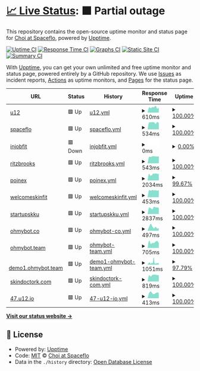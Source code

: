 # [📈 Live Status](https://choi-spaceflo.github.io/upptime-status): <!--live status--> **🟧 Partial outage**

This repository contains the open-source uptime monitor and status page for [Choi at Spaceflo](https://choi-spaceflo.github.io/uptime-status), powered by [Upptime](https://github.com/upptime/upptime).

[![Uptime CI](https://github.com/choi-spaceflo/uptime-status/workflows/Uptime%20CI/badge.svg)](https://github.com/choi-spaceflo/uptime-status/actions?query=workflow%3A%22Uptime+CI%22)
[![Response Time CI](https://github.com/choi-spaceflo/uptime-status/workflows/Response%20Time%20CI/badge.svg)](https://github.com/choi-spaceflo/uptime-status/actions?query=workflow%3A%22Response+Time+CI%22)
[![Graphs CI](https://github.com/choi-spaceflo/uptime-status/workflows/Graphs%20CI/badge.svg)](https://github.com/choi-spaceflo/uptime-status/actions?query=workflow%3A%22Graphs+CI%22)
[![Static Site CI](https://github.com/choi-spaceflo/uptime-status/workflows/Static%20Site%20CI/badge.svg)](https://github.com/choi-spaceflo/uptime-status/actions?query=workflow%3A%22Static+Site+CI%22)
[![Summary CI](https://github.com/choi-spaceflo/uptime-status/workflows/Summary%20CI/badge.svg)](https://github.com/choi-spaceflo/uptime-status/actions?query=workflow%3A%22Summary+CI%22)

With [Upptime](https://upptime.js.org), you can get your own unlimited and free uptime monitor and status page, powered entirely by a GitHub repository. We use [Issues](https://github.com/choi-spaceflo/uptime-status/issues) as incident reports, [Actions](https://github.com/choi-spaceflo/upptime-status/actions) as uptime monitors, and [Pages](https://choi-spaceflo.github.io/uptime-status) for the status page.

<!--start: status pages-->
<!-- This summary is generated by Upptime (https://github.com/upptime/upptime) -->
<!-- Do not edit this manually, your changes will be overwritten -->
<!-- prettier-ignore -->
| URL | Status | History | Response Time | Uptime |
| --- | ------ | ------- | ------------- | ------ |
| <img alt="" src="https://icons.duckduckgo.com/ip3/unicornvalley.io.ico" height="13"> [u12](https://unicornvalley.io) | 🟩 Up | [u12.yml](https://github.com/choi-spaceflo/uptime-status/commits/HEAD/history/u12.yml) | <details><summary><img alt="Response time graph" src="./graphs/u12/response-time-week.png" height="20"> 610ms</summary><br><a href="https://choi-spaceflo.github.io/uptime-status/history/u12"><img alt="Response time 535" src="https://img.shields.io/endpoint?url=https%3A%2F%2Fraw.githubusercontent.com%2Fchoi-spaceflo%2Fuptime-status%2FHEAD%2Fapi%2Fu12%2Fresponse-time.json"></a><br><a href="https://choi-spaceflo.github.io/uptime-status/history/u12"><img alt="24-hour response time 601" src="https://img.shields.io/endpoint?url=https%3A%2F%2Fraw.githubusercontent.com%2Fchoi-spaceflo%2Fuptime-status%2FHEAD%2Fapi%2Fu12%2Fresponse-time-day.json"></a><br><a href="https://choi-spaceflo.github.io/uptime-status/history/u12"><img alt="7-day response time 610" src="https://img.shields.io/endpoint?url=https%3A%2F%2Fraw.githubusercontent.com%2Fchoi-spaceflo%2Fuptime-status%2FHEAD%2Fapi%2Fu12%2Fresponse-time-week.json"></a><br><a href="https://choi-spaceflo.github.io/uptime-status/history/u12"><img alt="30-day response time 556" src="https://img.shields.io/endpoint?url=https%3A%2F%2Fraw.githubusercontent.com%2Fchoi-spaceflo%2Fuptime-status%2FHEAD%2Fapi%2Fu12%2Fresponse-time-month.json"></a><br><a href="https://choi-spaceflo.github.io/uptime-status/history/u12"><img alt="1-year response time 531" src="https://img.shields.io/endpoint?url=https%3A%2F%2Fraw.githubusercontent.com%2Fchoi-spaceflo%2Fuptime-status%2FHEAD%2Fapi%2Fu12%2Fresponse-time-year.json"></a></details> | <details><summary><a href="https://choi-spaceflo.github.io/uptime-status/history/u12">100.00%</a></summary><a href="https://choi-spaceflo.github.io/uptime-status/history/u12"><img alt="All-time uptime 96.05%" src="https://img.shields.io/endpoint?url=https%3A%2F%2Fraw.githubusercontent.com%2Fchoi-spaceflo%2Fuptime-status%2FHEAD%2Fapi%2Fu12%2Fuptime.json"></a><br><a href="https://choi-spaceflo.github.io/uptime-status/history/u12"><img alt="24-hour uptime 100.00%" src="https://img.shields.io/endpoint?url=https%3A%2F%2Fraw.githubusercontent.com%2Fchoi-spaceflo%2Fuptime-status%2FHEAD%2Fapi%2Fu12%2Fuptime-day.json"></a><br><a href="https://choi-spaceflo.github.io/uptime-status/history/u12"><img alt="7-day uptime 100.00%" src="https://img.shields.io/endpoint?url=https%3A%2F%2Fraw.githubusercontent.com%2Fchoi-spaceflo%2Fuptime-status%2FHEAD%2Fapi%2Fu12%2Fuptime-week.json"></a><br><a href="https://choi-spaceflo.github.io/uptime-status/history/u12"><img alt="30-day uptime 100.00%" src="https://img.shields.io/endpoint?url=https%3A%2F%2Fraw.githubusercontent.com%2Fchoi-spaceflo%2Fuptime-status%2FHEAD%2Fapi%2Fu12%2Fuptime-month.json"></a><br><a href="https://choi-spaceflo.github.io/uptime-status/history/u12"><img alt="1-year uptime 94.76%" src="https://img.shields.io/endpoint?url=https%3A%2F%2Fraw.githubusercontent.com%2Fchoi-spaceflo%2Fuptime-status%2FHEAD%2Fapi%2Fu12%2Fuptime-year.json"></a></details>
| <img alt="" src="https://icons.duckduckgo.com/ip3/spaceflo.io.ico" height="13"> [spaceflo](https://spaceflo.io) | 🟩 Up | [spaceflo.yml](https://github.com/choi-spaceflo/uptime-status/commits/HEAD/history/spaceflo.yml) | <details><summary><img alt="Response time graph" src="./graphs/spaceflo/response-time-week.png" height="20"> 534ms</summary><br><a href="https://choi-spaceflo.github.io/uptime-status/history/spaceflo"><img alt="Response time 498" src="https://img.shields.io/endpoint?url=https%3A%2F%2Fraw.githubusercontent.com%2Fchoi-spaceflo%2Fuptime-status%2FHEAD%2Fapi%2Fspaceflo%2Fresponse-time.json"></a><br><a href="https://choi-spaceflo.github.io/uptime-status/history/spaceflo"><img alt="24-hour response time 503" src="https://img.shields.io/endpoint?url=https%3A%2F%2Fraw.githubusercontent.com%2Fchoi-spaceflo%2Fuptime-status%2FHEAD%2Fapi%2Fspaceflo%2Fresponse-time-day.json"></a><br><a href="https://choi-spaceflo.github.io/uptime-status/history/spaceflo"><img alt="7-day response time 534" src="https://img.shields.io/endpoint?url=https%3A%2F%2Fraw.githubusercontent.com%2Fchoi-spaceflo%2Fuptime-status%2FHEAD%2Fapi%2Fspaceflo%2Fresponse-time-week.json"></a><br><a href="https://choi-spaceflo.github.io/uptime-status/history/spaceflo"><img alt="30-day response time 509" src="https://img.shields.io/endpoint?url=https%3A%2F%2Fraw.githubusercontent.com%2Fchoi-spaceflo%2Fuptime-status%2FHEAD%2Fapi%2Fspaceflo%2Fresponse-time-month.json"></a><br><a href="https://choi-spaceflo.github.io/uptime-status/history/spaceflo"><img alt="1-year response time 499" src="https://img.shields.io/endpoint?url=https%3A%2F%2Fraw.githubusercontent.com%2Fchoi-spaceflo%2Fuptime-status%2FHEAD%2Fapi%2Fspaceflo%2Fresponse-time-year.json"></a></details> | <details><summary><a href="https://choi-spaceflo.github.io/uptime-status/history/spaceflo">100.00%</a></summary><a href="https://choi-spaceflo.github.io/uptime-status/history/spaceflo"><img alt="All-time uptime 99.98%" src="https://img.shields.io/endpoint?url=https%3A%2F%2Fraw.githubusercontent.com%2Fchoi-spaceflo%2Fuptime-status%2FHEAD%2Fapi%2Fspaceflo%2Fuptime.json"></a><br><a href="https://choi-spaceflo.github.io/uptime-status/history/spaceflo"><img alt="24-hour uptime 100.00%" src="https://img.shields.io/endpoint?url=https%3A%2F%2Fraw.githubusercontent.com%2Fchoi-spaceflo%2Fuptime-status%2FHEAD%2Fapi%2Fspaceflo%2Fuptime-day.json"></a><br><a href="https://choi-spaceflo.github.io/uptime-status/history/spaceflo"><img alt="7-day uptime 100.00%" src="https://img.shields.io/endpoint?url=https%3A%2F%2Fraw.githubusercontent.com%2Fchoi-spaceflo%2Fuptime-status%2FHEAD%2Fapi%2Fspaceflo%2Fuptime-week.json"></a><br><a href="https://choi-spaceflo.github.io/uptime-status/history/spaceflo"><img alt="30-day uptime 100.00%" src="https://img.shields.io/endpoint?url=https%3A%2F%2Fraw.githubusercontent.com%2Fchoi-spaceflo%2Fuptime-status%2FHEAD%2Fapi%2Fspaceflo%2Fuptime-month.json"></a><br><a href="https://choi-spaceflo.github.io/uptime-status/history/spaceflo"><img alt="1-year uptime 99.98%" src="https://img.shields.io/endpoint?url=https%3A%2F%2Fraw.githubusercontent.com%2Fchoi-spaceflo%2Fuptime-status%2FHEAD%2Fapi%2Fspaceflo%2Fuptime-year.json"></a></details>
| <img alt="" src="https://icons.duckduckgo.com/ip3/sub.injobfit.com.ico" height="13"> [injobfit](https://sub.injobfit.com) | 🟥 Down | [injobfit.yml](https://github.com/choi-spaceflo/uptime-status/commits/HEAD/history/injobfit.yml) | <details><summary><img alt="Response time graph" src="./graphs/injobfit/response-time-week.png" height="20"> 0ms</summary><br><a href="https://choi-spaceflo.github.io/uptime-status/history/injobfit"><img alt="Response time 1057" src="https://img.shields.io/endpoint?url=https%3A%2F%2Fraw.githubusercontent.com%2Fchoi-spaceflo%2Fuptime-status%2FHEAD%2Fapi%2Finjobfit%2Fresponse-time.json"></a><br><a href="https://choi-spaceflo.github.io/uptime-status/history/injobfit"><img alt="24-hour response time 0" src="https://img.shields.io/endpoint?url=https%3A%2F%2Fraw.githubusercontent.com%2Fchoi-spaceflo%2Fuptime-status%2FHEAD%2Fapi%2Finjobfit%2Fresponse-time-day.json"></a><br><a href="https://choi-spaceflo.github.io/uptime-status/history/injobfit"><img alt="7-day response time 0" src="https://img.shields.io/endpoint?url=https%3A%2F%2Fraw.githubusercontent.com%2Fchoi-spaceflo%2Fuptime-status%2FHEAD%2Fapi%2Finjobfit%2Fresponse-time-week.json"></a><br><a href="https://choi-spaceflo.github.io/uptime-status/history/injobfit"><img alt="30-day response time 1359" src="https://img.shields.io/endpoint?url=https%3A%2F%2Fraw.githubusercontent.com%2Fchoi-spaceflo%2Fuptime-status%2FHEAD%2Fapi%2Finjobfit%2Fresponse-time-month.json"></a><br><a href="https://choi-spaceflo.github.io/uptime-status/history/injobfit"><img alt="1-year response time 1113" src="https://img.shields.io/endpoint?url=https%3A%2F%2Fraw.githubusercontent.com%2Fchoi-spaceflo%2Fuptime-status%2FHEAD%2Fapi%2Finjobfit%2Fresponse-time-year.json"></a></details> | <details><summary><a href="https://choi-spaceflo.github.io/uptime-status/history/injobfit">0.00%</a></summary><a href="https://choi-spaceflo.github.io/uptime-status/history/injobfit"><img alt="All-time uptime 95.18%" src="https://img.shields.io/endpoint?url=https%3A%2F%2Fraw.githubusercontent.com%2Fchoi-spaceflo%2Fuptime-status%2FHEAD%2Fapi%2Finjobfit%2Fuptime.json"></a><br><a href="https://choi-spaceflo.github.io/uptime-status/history/injobfit"><img alt="24-hour uptime 0.00%" src="https://img.shields.io/endpoint?url=https%3A%2F%2Fraw.githubusercontent.com%2Fchoi-spaceflo%2Fuptime-status%2FHEAD%2Fapi%2Finjobfit%2Fuptime-day.json"></a><br><a href="https://choi-spaceflo.github.io/uptime-status/history/injobfit"><img alt="7-day uptime 0.00%" src="https://img.shields.io/endpoint?url=https%3A%2F%2Fraw.githubusercontent.com%2Fchoi-spaceflo%2Fuptime-status%2FHEAD%2Fapi%2Finjobfit%2Fuptime-week.json"></a><br><a href="https://choi-spaceflo.github.io/uptime-status/history/injobfit"><img alt="30-day uptime 51.28%" src="https://img.shields.io/endpoint?url=https%3A%2F%2Fraw.githubusercontent.com%2Fchoi-spaceflo%2Fuptime-status%2FHEAD%2Fapi%2Finjobfit%2Fuptime-month.json"></a><br><a href="https://choi-spaceflo.github.io/uptime-status/history/injobfit"><img alt="1-year uptime 93.61%" src="https://img.shields.io/endpoint?url=https%3A%2F%2Fraw.githubusercontent.com%2Fchoi-spaceflo%2Fuptime-status%2FHEAD%2Fapi%2Finjobfit%2Fuptime-year.json"></a></details>
| <img alt="" src="https://icons.duckduckgo.com/ip3/ritzbrooks.com.ico" height="13"> [ritzbrooks](https://ritzbrooks.com) | 🟩 Up | [ritzbrooks.yml](https://github.com/choi-spaceflo/uptime-status/commits/HEAD/history/ritzbrooks.yml) | <details><summary><img alt="Response time graph" src="./graphs/ritzbrooks/response-time-week.png" height="20"> 543ms</summary><br><a href="https://choi-spaceflo.github.io/uptime-status/history/ritzbrooks"><img alt="Response time 499" src="https://img.shields.io/endpoint?url=https%3A%2F%2Fraw.githubusercontent.com%2Fchoi-spaceflo%2Fuptime-status%2FHEAD%2Fapi%2Fritzbrooks%2Fresponse-time.json"></a><br><a href="https://choi-spaceflo.github.io/uptime-status/history/ritzbrooks"><img alt="24-hour response time 529" src="https://img.shields.io/endpoint?url=https%3A%2F%2Fraw.githubusercontent.com%2Fchoi-spaceflo%2Fuptime-status%2FHEAD%2Fapi%2Fritzbrooks%2Fresponse-time-day.json"></a><br><a href="https://choi-spaceflo.github.io/uptime-status/history/ritzbrooks"><img alt="7-day response time 543" src="https://img.shields.io/endpoint?url=https%3A%2F%2Fraw.githubusercontent.com%2Fchoi-spaceflo%2Fuptime-status%2FHEAD%2Fapi%2Fritzbrooks%2Fresponse-time-week.json"></a><br><a href="https://choi-spaceflo.github.io/uptime-status/history/ritzbrooks"><img alt="30-day response time 505" src="https://img.shields.io/endpoint?url=https%3A%2F%2Fraw.githubusercontent.com%2Fchoi-spaceflo%2Fuptime-status%2FHEAD%2Fapi%2Fritzbrooks%2Fresponse-time-month.json"></a><br><a href="https://choi-spaceflo.github.io/uptime-status/history/ritzbrooks"><img alt="1-year response time 504" src="https://img.shields.io/endpoint?url=https%3A%2F%2Fraw.githubusercontent.com%2Fchoi-spaceflo%2Fuptime-status%2FHEAD%2Fapi%2Fritzbrooks%2Fresponse-time-year.json"></a></details> | <details><summary><a href="https://choi-spaceflo.github.io/uptime-status/history/ritzbrooks">100.00%</a></summary><a href="https://choi-spaceflo.github.io/uptime-status/history/ritzbrooks"><img alt="All-time uptime 98.25%" src="https://img.shields.io/endpoint?url=https%3A%2F%2Fraw.githubusercontent.com%2Fchoi-spaceflo%2Fuptime-status%2FHEAD%2Fapi%2Fritzbrooks%2Fuptime.json"></a><br><a href="https://choi-spaceflo.github.io/uptime-status/history/ritzbrooks"><img alt="24-hour uptime 100.00%" src="https://img.shields.io/endpoint?url=https%3A%2F%2Fraw.githubusercontent.com%2Fchoi-spaceflo%2Fuptime-status%2FHEAD%2Fapi%2Fritzbrooks%2Fuptime-day.json"></a><br><a href="https://choi-spaceflo.github.io/uptime-status/history/ritzbrooks"><img alt="7-day uptime 100.00%" src="https://img.shields.io/endpoint?url=https%3A%2F%2Fraw.githubusercontent.com%2Fchoi-spaceflo%2Fuptime-status%2FHEAD%2Fapi%2Fritzbrooks%2Fuptime-week.json"></a><br><a href="https://choi-spaceflo.github.io/uptime-status/history/ritzbrooks"><img alt="30-day uptime 100.00%" src="https://img.shields.io/endpoint?url=https%3A%2F%2Fraw.githubusercontent.com%2Fchoi-spaceflo%2Fuptime-status%2FHEAD%2Fapi%2Fritzbrooks%2Fuptime-month.json"></a><br><a href="https://choi-spaceflo.github.io/uptime-status/history/ritzbrooks"><img alt="1-year uptime 97.68%" src="https://img.shields.io/endpoint?url=https%3A%2F%2Fraw.githubusercontent.com%2Fchoi-spaceflo%2Fuptime-status%2FHEAD%2Fapi%2Fritzbrooks%2Fuptime-year.json"></a></details>
| <img alt="" src="https://icons.duckduckgo.com/ip3/poinex.co.kr.ico" height="13"> [poinex](https://poinex.co.kr) | 🟩 Up | [poinex.yml](https://github.com/choi-spaceflo/uptime-status/commits/HEAD/history/poinex.yml) | <details><summary><img alt="Response time graph" src="./graphs/poinex/response-time-week.png" height="20"> 2034ms</summary><br><a href="https://choi-spaceflo.github.io/uptime-status/history/poinex"><img alt="Response time 2074" src="https://img.shields.io/endpoint?url=https%3A%2F%2Fraw.githubusercontent.com%2Fchoi-spaceflo%2Fuptime-status%2FHEAD%2Fapi%2Fpoinex%2Fresponse-time.json"></a><br><a href="https://choi-spaceflo.github.io/uptime-status/history/poinex"><img alt="24-hour response time 1891" src="https://img.shields.io/endpoint?url=https%3A%2F%2Fraw.githubusercontent.com%2Fchoi-spaceflo%2Fuptime-status%2FHEAD%2Fapi%2Fpoinex%2Fresponse-time-day.json"></a><br><a href="https://choi-spaceflo.github.io/uptime-status/history/poinex"><img alt="7-day response time 2034" src="https://img.shields.io/endpoint?url=https%3A%2F%2Fraw.githubusercontent.com%2Fchoi-spaceflo%2Fuptime-status%2FHEAD%2Fapi%2Fpoinex%2Fresponse-time-week.json"></a><br><a href="https://choi-spaceflo.github.io/uptime-status/history/poinex"><img alt="30-day response time 2002" src="https://img.shields.io/endpoint?url=https%3A%2F%2Fraw.githubusercontent.com%2Fchoi-spaceflo%2Fuptime-status%2FHEAD%2Fapi%2Fpoinex%2Fresponse-time-month.json"></a><br><a href="https://choi-spaceflo.github.io/uptime-status/history/poinex"><img alt="1-year response time 2092" src="https://img.shields.io/endpoint?url=https%3A%2F%2Fraw.githubusercontent.com%2Fchoi-spaceflo%2Fuptime-status%2FHEAD%2Fapi%2Fpoinex%2Fresponse-time-year.json"></a></details> | <details><summary><a href="https://choi-spaceflo.github.io/uptime-status/history/poinex">99.67%</a></summary><a href="https://choi-spaceflo.github.io/uptime-status/history/poinex"><img alt="All-time uptime 98.10%" src="https://img.shields.io/endpoint?url=https%3A%2F%2Fraw.githubusercontent.com%2Fchoi-spaceflo%2Fuptime-status%2FHEAD%2Fapi%2Fpoinex%2Fuptime.json"></a><br><a href="https://choi-spaceflo.github.io/uptime-status/history/poinex"><img alt="24-hour uptime 100.00%" src="https://img.shields.io/endpoint?url=https%3A%2F%2Fraw.githubusercontent.com%2Fchoi-spaceflo%2Fuptime-status%2FHEAD%2Fapi%2Fpoinex%2Fuptime-day.json"></a><br><a href="https://choi-spaceflo.github.io/uptime-status/history/poinex"><img alt="7-day uptime 99.67%" src="https://img.shields.io/endpoint?url=https%3A%2F%2Fraw.githubusercontent.com%2Fchoi-spaceflo%2Fuptime-status%2FHEAD%2Fapi%2Fpoinex%2Fuptime-week.json"></a><br><a href="https://choi-spaceflo.github.io/uptime-status/history/poinex"><img alt="30-day uptime 99.92%" src="https://img.shields.io/endpoint?url=https%3A%2F%2Fraw.githubusercontent.com%2Fchoi-spaceflo%2Fuptime-status%2FHEAD%2Fapi%2Fpoinex%2Fuptime-month.json"></a><br><a href="https://choi-spaceflo.github.io/uptime-status/history/poinex"><img alt="1-year uptime 97.51%" src="https://img.shields.io/endpoint?url=https%3A%2F%2Fraw.githubusercontent.com%2Fchoi-spaceflo%2Fuptime-status%2FHEAD%2Fapi%2Fpoinex%2Fuptime-year.json"></a></details>
| <img alt="" src="https://icons.duckduckgo.com/ip3/welcomeskinfit.com.ico" height="13"> [welcomeskinfit](https://welcomeskinfit.com) | 🟩 Up | [welcomeskinfit.yml](https://github.com/choi-spaceflo/uptime-status/commits/HEAD/history/welcomeskinfit.yml) | <details><summary><img alt="Response time graph" src="./graphs/welcomeskinfit/response-time-week.png" height="20"> 453ms</summary><br><a href="https://choi-spaceflo.github.io/uptime-status/history/welcomeskinfit"><img alt="Response time 444" src="https://img.shields.io/endpoint?url=https%3A%2F%2Fraw.githubusercontent.com%2Fchoi-spaceflo%2Fuptime-status%2FHEAD%2Fapi%2Fwelcomeskinfit%2Fresponse-time.json"></a><br><a href="https://choi-spaceflo.github.io/uptime-status/history/welcomeskinfit"><img alt="24-hour response time 434" src="https://img.shields.io/endpoint?url=https%3A%2F%2Fraw.githubusercontent.com%2Fchoi-spaceflo%2Fuptime-status%2FHEAD%2Fapi%2Fwelcomeskinfit%2Fresponse-time-day.json"></a><br><a href="https://choi-spaceflo.github.io/uptime-status/history/welcomeskinfit"><img alt="7-day response time 453" src="https://img.shields.io/endpoint?url=https%3A%2F%2Fraw.githubusercontent.com%2Fchoi-spaceflo%2Fuptime-status%2FHEAD%2Fapi%2Fwelcomeskinfit%2Fresponse-time-week.json"></a><br><a href="https://choi-spaceflo.github.io/uptime-status/history/welcomeskinfit"><img alt="30-day response time 429" src="https://img.shields.io/endpoint?url=https%3A%2F%2Fraw.githubusercontent.com%2Fchoi-spaceflo%2Fuptime-status%2FHEAD%2Fapi%2Fwelcomeskinfit%2Fresponse-time-month.json"></a><br><a href="https://choi-spaceflo.github.io/uptime-status/history/welcomeskinfit"><img alt="1-year response time 438" src="https://img.shields.io/endpoint?url=https%3A%2F%2Fraw.githubusercontent.com%2Fchoi-spaceflo%2Fuptime-status%2FHEAD%2Fapi%2Fwelcomeskinfit%2Fresponse-time-year.json"></a></details> | <details><summary><a href="https://choi-spaceflo.github.io/uptime-status/history/welcomeskinfit">100.00%</a></summary><a href="https://choi-spaceflo.github.io/uptime-status/history/welcomeskinfit"><img alt="All-time uptime 99.75%" src="https://img.shields.io/endpoint?url=https%3A%2F%2Fraw.githubusercontent.com%2Fchoi-spaceflo%2Fuptime-status%2FHEAD%2Fapi%2Fwelcomeskinfit%2Fuptime.json"></a><br><a href="https://choi-spaceflo.github.io/uptime-status/history/welcomeskinfit"><img alt="24-hour uptime 100.00%" src="https://img.shields.io/endpoint?url=https%3A%2F%2Fraw.githubusercontent.com%2Fchoi-spaceflo%2Fuptime-status%2FHEAD%2Fapi%2Fwelcomeskinfit%2Fuptime-day.json"></a><br><a href="https://choi-spaceflo.github.io/uptime-status/history/welcomeskinfit"><img alt="7-day uptime 100.00%" src="https://img.shields.io/endpoint?url=https%3A%2F%2Fraw.githubusercontent.com%2Fchoi-spaceflo%2Fuptime-status%2FHEAD%2Fapi%2Fwelcomeskinfit%2Fuptime-week.json"></a><br><a href="https://choi-spaceflo.github.io/uptime-status/history/welcomeskinfit"><img alt="30-day uptime 100.00%" src="https://img.shields.io/endpoint?url=https%3A%2F%2Fraw.githubusercontent.com%2Fchoi-spaceflo%2Fuptime-status%2FHEAD%2Fapi%2Fwelcomeskinfit%2Fuptime-month.json"></a><br><a href="https://choi-spaceflo.github.io/uptime-status/history/welcomeskinfit"><img alt="1-year uptime 99.67%" src="https://img.shields.io/endpoint?url=https%3A%2F%2Fraw.githubusercontent.com%2Fchoi-spaceflo%2Fuptime-status%2FHEAD%2Fapi%2Fwelcomeskinfit%2Fuptime-year.json"></a></details>
| <img alt="" src="https://icons.duckduckgo.com/ip3/startup.skku.edu.ico" height="13"> [startupskku](http://startup.skku.edu) | 🟩 Up | [startupskku.yml](https://github.com/choi-spaceflo/uptime-status/commits/HEAD/history/startupskku.yml) | <details><summary><img alt="Response time graph" src="./graphs/startupskku/response-time-week.png" height="20"> 2837ms</summary><br><a href="https://choi-spaceflo.github.io/uptime-status/history/startupskku"><img alt="Response time 3090" src="https://img.shields.io/endpoint?url=https%3A%2F%2Fraw.githubusercontent.com%2Fchoi-spaceflo%2Fuptime-status%2FHEAD%2Fapi%2Fstartupskku%2Fresponse-time.json"></a><br><a href="https://choi-spaceflo.github.io/uptime-status/history/startupskku"><img alt="24-hour response time 2802" src="https://img.shields.io/endpoint?url=https%3A%2F%2Fraw.githubusercontent.com%2Fchoi-spaceflo%2Fuptime-status%2FHEAD%2Fapi%2Fstartupskku%2Fresponse-time-day.json"></a><br><a href="https://choi-spaceflo.github.io/uptime-status/history/startupskku"><img alt="7-day response time 2837" src="https://img.shields.io/endpoint?url=https%3A%2F%2Fraw.githubusercontent.com%2Fchoi-spaceflo%2Fuptime-status%2FHEAD%2Fapi%2Fstartupskku%2Fresponse-time-week.json"></a><br><a href="https://choi-spaceflo.github.io/uptime-status/history/startupskku"><img alt="30-day response time 2880" src="https://img.shields.io/endpoint?url=https%3A%2F%2Fraw.githubusercontent.com%2Fchoi-spaceflo%2Fuptime-status%2FHEAD%2Fapi%2Fstartupskku%2Fresponse-time-month.json"></a><br><a href="https://choi-spaceflo.github.io/uptime-status/history/startupskku"><img alt="1-year response time 3015" src="https://img.shields.io/endpoint?url=https%3A%2F%2Fraw.githubusercontent.com%2Fchoi-spaceflo%2Fuptime-status%2FHEAD%2Fapi%2Fstartupskku%2Fresponse-time-year.json"></a></details> | <details><summary><a href="https://choi-spaceflo.github.io/uptime-status/history/startupskku">100.00%</a></summary><a href="https://choi-spaceflo.github.io/uptime-status/history/startupskku"><img alt="All-time uptime 71.58%" src="https://img.shields.io/endpoint?url=https%3A%2F%2Fraw.githubusercontent.com%2Fchoi-spaceflo%2Fuptime-status%2FHEAD%2Fapi%2Fstartupskku%2Fuptime.json"></a><br><a href="https://choi-spaceflo.github.io/uptime-status/history/startupskku"><img alt="24-hour uptime 100.00%" src="https://img.shields.io/endpoint?url=https%3A%2F%2Fraw.githubusercontent.com%2Fchoi-spaceflo%2Fuptime-status%2FHEAD%2Fapi%2Fstartupskku%2Fuptime-day.json"></a><br><a href="https://choi-spaceflo.github.io/uptime-status/history/startupskku"><img alt="7-day uptime 100.00%" src="https://img.shields.io/endpoint?url=https%3A%2F%2Fraw.githubusercontent.com%2Fchoi-spaceflo%2Fuptime-status%2FHEAD%2Fapi%2Fstartupskku%2Fuptime-week.json"></a><br><a href="https://choi-spaceflo.github.io/uptime-status/history/startupskku"><img alt="30-day uptime 100.00%" src="https://img.shields.io/endpoint?url=https%3A%2F%2Fraw.githubusercontent.com%2Fchoi-spaceflo%2Fuptime-status%2FHEAD%2Fapi%2Fstartupskku%2Fuptime-month.json"></a><br><a href="https://choi-spaceflo.github.io/uptime-status/history/startupskku"><img alt="1-year uptime 64.95%" src="https://img.shields.io/endpoint?url=https%3A%2F%2Fraw.githubusercontent.com%2Fchoi-spaceflo%2Fuptime-status%2FHEAD%2Fapi%2Fstartupskku%2Fuptime-year.json"></a></details>
| <img alt="" src="https://icons.duckduckgo.com/ip3/ohmybot.co.ico" height="13"> [ohmybot.co](https://ohmybot.co) | 🟩 Up | [ohmybot-co.yml](https://github.com/choi-spaceflo/uptime-status/commits/HEAD/history/ohmybot-co.yml) | <details><summary><img alt="Response time graph" src="./graphs/ohmybot-co/response-time-week.png" height="20"> 497ms</summary><br><a href="https://choi-spaceflo.github.io/uptime-status/history/ohmybot-co"><img alt="Response time 392" src="https://img.shields.io/endpoint?url=https%3A%2F%2Fraw.githubusercontent.com%2Fchoi-spaceflo%2Fuptime-status%2FHEAD%2Fapi%2Fohmybot-co%2Fresponse-time.json"></a><br><a href="https://choi-spaceflo.github.io/uptime-status/history/ohmybot-co"><img alt="24-hour response time 1152" src="https://img.shields.io/endpoint?url=https%3A%2F%2Fraw.githubusercontent.com%2Fchoi-spaceflo%2Fuptime-status%2FHEAD%2Fapi%2Fohmybot-co%2Fresponse-time-day.json"></a><br><a href="https://choi-spaceflo.github.io/uptime-status/history/ohmybot-co"><img alt="7-day response time 497" src="https://img.shields.io/endpoint?url=https%3A%2F%2Fraw.githubusercontent.com%2Fchoi-spaceflo%2Fuptime-status%2FHEAD%2Fapi%2Fohmybot-co%2Fresponse-time-week.json"></a><br><a href="https://choi-spaceflo.github.io/uptime-status/history/ohmybot-co"><img alt="30-day response time 436" src="https://img.shields.io/endpoint?url=https%3A%2F%2Fraw.githubusercontent.com%2Fchoi-spaceflo%2Fuptime-status%2FHEAD%2Fapi%2Fohmybot-co%2Fresponse-time-month.json"></a><br><a href="https://choi-spaceflo.github.io/uptime-status/history/ohmybot-co"><img alt="1-year response time 392" src="https://img.shields.io/endpoint?url=https%3A%2F%2Fraw.githubusercontent.com%2Fchoi-spaceflo%2Fuptime-status%2FHEAD%2Fapi%2Fohmybot-co%2Fresponse-time-year.json"></a></details> | <details><summary><a href="https://choi-spaceflo.github.io/uptime-status/history/ohmybot-co">100.00%</a></summary><a href="https://choi-spaceflo.github.io/uptime-status/history/ohmybot-co"><img alt="All-time uptime 100.00%" src="https://img.shields.io/endpoint?url=https%3A%2F%2Fraw.githubusercontent.com%2Fchoi-spaceflo%2Fuptime-status%2FHEAD%2Fapi%2Fohmybot-co%2Fuptime.json"></a><br><a href="https://choi-spaceflo.github.io/uptime-status/history/ohmybot-co"><img alt="24-hour uptime 100.00%" src="https://img.shields.io/endpoint?url=https%3A%2F%2Fraw.githubusercontent.com%2Fchoi-spaceflo%2Fuptime-status%2FHEAD%2Fapi%2Fohmybot-co%2Fuptime-day.json"></a><br><a href="https://choi-spaceflo.github.io/uptime-status/history/ohmybot-co"><img alt="7-day uptime 100.00%" src="https://img.shields.io/endpoint?url=https%3A%2F%2Fraw.githubusercontent.com%2Fchoi-spaceflo%2Fuptime-status%2FHEAD%2Fapi%2Fohmybot-co%2Fuptime-week.json"></a><br><a href="https://choi-spaceflo.github.io/uptime-status/history/ohmybot-co"><img alt="30-day uptime 100.00%" src="https://img.shields.io/endpoint?url=https%3A%2F%2Fraw.githubusercontent.com%2Fchoi-spaceflo%2Fuptime-status%2FHEAD%2Fapi%2Fohmybot-co%2Fuptime-month.json"></a><br><a href="https://choi-spaceflo.github.io/uptime-status/history/ohmybot-co"><img alt="1-year uptime 100.00%" src="https://img.shields.io/endpoint?url=https%3A%2F%2Fraw.githubusercontent.com%2Fchoi-spaceflo%2Fuptime-status%2FHEAD%2Fapi%2Fohmybot-co%2Fuptime-year.json"></a></details>
| <img alt="" src="https://icons.duckduckgo.com/ip3/ohmybot.team.ico" height="13"> [ohmybot.team](https://ohmybot.team) | 🟩 Up | [ohmybot-team.yml](https://github.com/choi-spaceflo/uptime-status/commits/HEAD/history/ohmybot-team.yml) | <details><summary><img alt="Response time graph" src="./graphs/ohmybot-team/response-time-week.png" height="20"> 705ms</summary><br><a href="https://choi-spaceflo.github.io/uptime-status/history/ohmybot-team"><img alt="Response time 711" src="https://img.shields.io/endpoint?url=https%3A%2F%2Fraw.githubusercontent.com%2Fchoi-spaceflo%2Fuptime-status%2FHEAD%2Fapi%2Fohmybot-team%2Fresponse-time.json"></a><br><a href="https://choi-spaceflo.github.io/uptime-status/history/ohmybot-team"><img alt="24-hour response time 727" src="https://img.shields.io/endpoint?url=https%3A%2F%2Fraw.githubusercontent.com%2Fchoi-spaceflo%2Fuptime-status%2FHEAD%2Fapi%2Fohmybot-team%2Fresponse-time-day.json"></a><br><a href="https://choi-spaceflo.github.io/uptime-status/history/ohmybot-team"><img alt="7-day response time 705" src="https://img.shields.io/endpoint?url=https%3A%2F%2Fraw.githubusercontent.com%2Fchoi-spaceflo%2Fuptime-status%2FHEAD%2Fapi%2Fohmybot-team%2Fresponse-time-week.json"></a><br><a href="https://choi-spaceflo.github.io/uptime-status/history/ohmybot-team"><img alt="30-day response time 805" src="https://img.shields.io/endpoint?url=https%3A%2F%2Fraw.githubusercontent.com%2Fchoi-spaceflo%2Fuptime-status%2FHEAD%2Fapi%2Fohmybot-team%2Fresponse-time-month.json"></a><br><a href="https://choi-spaceflo.github.io/uptime-status/history/ohmybot-team"><img alt="1-year response time 711" src="https://img.shields.io/endpoint?url=https%3A%2F%2Fraw.githubusercontent.com%2Fchoi-spaceflo%2Fuptime-status%2FHEAD%2Fapi%2Fohmybot-team%2Fresponse-time-year.json"></a></details> | <details><summary><a href="https://choi-spaceflo.github.io/uptime-status/history/ohmybot-team">100.00%</a></summary><a href="https://choi-spaceflo.github.io/uptime-status/history/ohmybot-team"><img alt="All-time uptime 94.16%" src="https://img.shields.io/endpoint?url=https%3A%2F%2Fraw.githubusercontent.com%2Fchoi-spaceflo%2Fuptime-status%2FHEAD%2Fapi%2Fohmybot-team%2Fuptime.json"></a><br><a href="https://choi-spaceflo.github.io/uptime-status/history/ohmybot-team"><img alt="24-hour uptime 100.00%" src="https://img.shields.io/endpoint?url=https%3A%2F%2Fraw.githubusercontent.com%2Fchoi-spaceflo%2Fuptime-status%2FHEAD%2Fapi%2Fohmybot-team%2Fuptime-day.json"></a><br><a href="https://choi-spaceflo.github.io/uptime-status/history/ohmybot-team"><img alt="7-day uptime 100.00%" src="https://img.shields.io/endpoint?url=https%3A%2F%2Fraw.githubusercontent.com%2Fchoi-spaceflo%2Fuptime-status%2FHEAD%2Fapi%2Fohmybot-team%2Fuptime-week.json"></a><br><a href="https://choi-spaceflo.github.io/uptime-status/history/ohmybot-team"><img alt="30-day uptime 99.87%" src="https://img.shields.io/endpoint?url=https%3A%2F%2Fraw.githubusercontent.com%2Fchoi-spaceflo%2Fuptime-status%2FHEAD%2Fapi%2Fohmybot-team%2Fuptime-month.json"></a><br><a href="https://choi-spaceflo.github.io/uptime-status/history/ohmybot-team"><img alt="1-year uptime 94.16%" src="https://img.shields.io/endpoint?url=https%3A%2F%2Fraw.githubusercontent.com%2Fchoi-spaceflo%2Fuptime-status%2FHEAD%2Fapi%2Fohmybot-team%2Fuptime-year.json"></a></details>
| <img alt="" src="https://icons.duckduckgo.com/ip3/demo1.ohmybot.team.ico" height="13"> [demo1.ohmybot.team](https://demo1.ohmybot.team) | 🟩 Up | [demo1-ohmybot-team.yml](https://github.com/choi-spaceflo/uptime-status/commits/HEAD/history/demo1-ohmybot-team.yml) | <details><summary><img alt="Response time graph" src="./graphs/demo1-ohmybot-team/response-time-week.png" height="20"> 1051ms</summary><br><a href="https://choi-spaceflo.github.io/uptime-status/history/demo1-ohmybot-team"><img alt="Response time 1214" src="https://img.shields.io/endpoint?url=https%3A%2F%2Fraw.githubusercontent.com%2Fchoi-spaceflo%2Fuptime-status%2FHEAD%2Fapi%2Fdemo1-ohmybot-team%2Fresponse-time.json"></a><br><a href="https://choi-spaceflo.github.io/uptime-status/history/demo1-ohmybot-team"><img alt="24-hour response time 972" src="https://img.shields.io/endpoint?url=https%3A%2F%2Fraw.githubusercontent.com%2Fchoi-spaceflo%2Fuptime-status%2FHEAD%2Fapi%2Fdemo1-ohmybot-team%2Fresponse-time-day.json"></a><br><a href="https://choi-spaceflo.github.io/uptime-status/history/demo1-ohmybot-team"><img alt="7-day response time 1051" src="https://img.shields.io/endpoint?url=https%3A%2F%2Fraw.githubusercontent.com%2Fchoi-spaceflo%2Fuptime-status%2FHEAD%2Fapi%2Fdemo1-ohmybot-team%2Fresponse-time-week.json"></a><br><a href="https://choi-spaceflo.github.io/uptime-status/history/demo1-ohmybot-team"><img alt="30-day response time 1632" src="https://img.shields.io/endpoint?url=https%3A%2F%2Fraw.githubusercontent.com%2Fchoi-spaceflo%2Fuptime-status%2FHEAD%2Fapi%2Fdemo1-ohmybot-team%2Fresponse-time-month.json"></a><br><a href="https://choi-spaceflo.github.io/uptime-status/history/demo1-ohmybot-team"><img alt="1-year response time 1214" src="https://img.shields.io/endpoint?url=https%3A%2F%2Fraw.githubusercontent.com%2Fchoi-spaceflo%2Fuptime-status%2FHEAD%2Fapi%2Fdemo1-ohmybot-team%2Fresponse-time-year.json"></a></details> | <details><summary><a href="https://choi-spaceflo.github.io/uptime-status/history/demo1-ohmybot-team">97.79%</a></summary><a href="https://choi-spaceflo.github.io/uptime-status/history/demo1-ohmybot-team"><img alt="All-time uptime 99.07%" src="https://img.shields.io/endpoint?url=https%3A%2F%2Fraw.githubusercontent.com%2Fchoi-spaceflo%2Fuptime-status%2FHEAD%2Fapi%2Fdemo1-ohmybot-team%2Fuptime.json"></a><br><a href="https://choi-spaceflo.github.io/uptime-status/history/demo1-ohmybot-team"><img alt="24-hour uptime 100.00%" src="https://img.shields.io/endpoint?url=https%3A%2F%2Fraw.githubusercontent.com%2Fchoi-spaceflo%2Fuptime-status%2FHEAD%2Fapi%2Fdemo1-ohmybot-team%2Fuptime-day.json"></a><br><a href="https://choi-spaceflo.github.io/uptime-status/history/demo1-ohmybot-team"><img alt="7-day uptime 97.79%" src="https://img.shields.io/endpoint?url=https%3A%2F%2Fraw.githubusercontent.com%2Fchoi-spaceflo%2Fuptime-status%2FHEAD%2Fapi%2Fdemo1-ohmybot-team%2Fuptime-week.json"></a><br><a href="https://choi-spaceflo.github.io/uptime-status/history/demo1-ohmybot-team"><img alt="30-day uptime 96.96%" src="https://img.shields.io/endpoint?url=https%3A%2F%2Fraw.githubusercontent.com%2Fchoi-spaceflo%2Fuptime-status%2FHEAD%2Fapi%2Fdemo1-ohmybot-team%2Fuptime-month.json"></a><br><a href="https://choi-spaceflo.github.io/uptime-status/history/demo1-ohmybot-team"><img alt="1-year uptime 99.07%" src="https://img.shields.io/endpoint?url=https%3A%2F%2Fraw.githubusercontent.com%2Fchoi-spaceflo%2Fuptime-status%2FHEAD%2Fapi%2Fdemo1-ohmybot-team%2Fuptime-year.json"></a></details>
| <img alt="" src="https://icons.duckduckgo.com/ip3/skindoctork.com.ico" height="13"> [skindoctork.com](https://skindoctork.com) | 🟩 Up | [skindoctork-com.yml](https://github.com/choi-spaceflo/uptime-status/commits/HEAD/history/skindoctork-com.yml) | <details><summary><img alt="Response time graph" src="./graphs/skindoctork-com/response-time-week.png" height="20"> 819ms</summary><br><a href="https://choi-spaceflo.github.io/uptime-status/history/skindoctork-com"><img alt="Response time 772" src="https://img.shields.io/endpoint?url=https%3A%2F%2Fraw.githubusercontent.com%2Fchoi-spaceflo%2Fuptime-status%2FHEAD%2Fapi%2Fskindoctork-com%2Fresponse-time.json"></a><br><a href="https://choi-spaceflo.github.io/uptime-status/history/skindoctork-com"><img alt="24-hour response time 745" src="https://img.shields.io/endpoint?url=https%3A%2F%2Fraw.githubusercontent.com%2Fchoi-spaceflo%2Fuptime-status%2FHEAD%2Fapi%2Fskindoctork-com%2Fresponse-time-day.json"></a><br><a href="https://choi-spaceflo.github.io/uptime-status/history/skindoctork-com"><img alt="7-day response time 819" src="https://img.shields.io/endpoint?url=https%3A%2F%2Fraw.githubusercontent.com%2Fchoi-spaceflo%2Fuptime-status%2FHEAD%2Fapi%2Fskindoctork-com%2Fresponse-time-week.json"></a><br><a href="https://choi-spaceflo.github.io/uptime-status/history/skindoctork-com"><img alt="30-day response time 772" src="https://img.shields.io/endpoint?url=https%3A%2F%2Fraw.githubusercontent.com%2Fchoi-spaceflo%2Fuptime-status%2FHEAD%2Fapi%2Fskindoctork-com%2Fresponse-time-month.json"></a><br><a href="https://choi-spaceflo.github.io/uptime-status/history/skindoctork-com"><img alt="1-year response time 772" src="https://img.shields.io/endpoint?url=https%3A%2F%2Fraw.githubusercontent.com%2Fchoi-spaceflo%2Fuptime-status%2FHEAD%2Fapi%2Fskindoctork-com%2Fresponse-time-year.json"></a></details> | <details><summary><a href="https://choi-spaceflo.github.io/uptime-status/history/skindoctork-com">100.00%</a></summary><a href="https://choi-spaceflo.github.io/uptime-status/history/skindoctork-com"><img alt="All-time uptime 100.00%" src="https://img.shields.io/endpoint?url=https%3A%2F%2Fraw.githubusercontent.com%2Fchoi-spaceflo%2Fuptime-status%2FHEAD%2Fapi%2Fskindoctork-com%2Fuptime.json"></a><br><a href="https://choi-spaceflo.github.io/uptime-status/history/skindoctork-com"><img alt="24-hour uptime 100.00%" src="https://img.shields.io/endpoint?url=https%3A%2F%2Fraw.githubusercontent.com%2Fchoi-spaceflo%2Fuptime-status%2FHEAD%2Fapi%2Fskindoctork-com%2Fuptime-day.json"></a><br><a href="https://choi-spaceflo.github.io/uptime-status/history/skindoctork-com"><img alt="7-day uptime 100.00%" src="https://img.shields.io/endpoint?url=https%3A%2F%2Fraw.githubusercontent.com%2Fchoi-spaceflo%2Fuptime-status%2FHEAD%2Fapi%2Fskindoctork-com%2Fuptime-week.json"></a><br><a href="https://choi-spaceflo.github.io/uptime-status/history/skindoctork-com"><img alt="30-day uptime 100.00%" src="https://img.shields.io/endpoint?url=https%3A%2F%2Fraw.githubusercontent.com%2Fchoi-spaceflo%2Fuptime-status%2FHEAD%2Fapi%2Fskindoctork-com%2Fuptime-month.json"></a><br><a href="https://choi-spaceflo.github.io/uptime-status/history/skindoctork-com"><img alt="1-year uptime 100.00%" src="https://img.shields.io/endpoint?url=https%3A%2F%2Fraw.githubusercontent.com%2Fchoi-spaceflo%2Fuptime-status%2FHEAD%2Fapi%2Fskindoctork-com%2Fuptime-year.json"></a></details>
| <img alt="" src="https://icons.duckduckgo.com/ip3/47.u12.io.ico" height="13"> [47.u12.io](https://47.u12.io) | 🟩 Up | [47-u12-io.yml](https://github.com/choi-spaceflo/uptime-status/commits/HEAD/history/47-u12-io.yml) | <details><summary><img alt="Response time graph" src="./graphs/47-u12-io/response-time-week.png" height="20"> 413ms</summary><br><a href="https://choi-spaceflo.github.io/uptime-status/history/47-u12-io"><img alt="Response time 581" src="https://img.shields.io/endpoint?url=https%3A%2F%2Fraw.githubusercontent.com%2Fchoi-spaceflo%2Fuptime-status%2FHEAD%2Fapi%2F47-u12-io%2Fresponse-time.json"></a><br><a href="https://choi-spaceflo.github.io/uptime-status/history/47-u12-io"><img alt="24-hour response time 370" src="https://img.shields.io/endpoint?url=https%3A%2F%2Fraw.githubusercontent.com%2Fchoi-spaceflo%2Fuptime-status%2FHEAD%2Fapi%2F47-u12-io%2Fresponse-time-day.json"></a><br><a href="https://choi-spaceflo.github.io/uptime-status/history/47-u12-io"><img alt="7-day response time 413" src="https://img.shields.io/endpoint?url=https%3A%2F%2Fraw.githubusercontent.com%2Fchoi-spaceflo%2Fuptime-status%2FHEAD%2Fapi%2F47-u12-io%2Fresponse-time-week.json"></a><br><a href="https://choi-spaceflo.github.io/uptime-status/history/47-u12-io"><img alt="30-day response time 581" src="https://img.shields.io/endpoint?url=https%3A%2F%2Fraw.githubusercontent.com%2Fchoi-spaceflo%2Fuptime-status%2FHEAD%2Fapi%2F47-u12-io%2Fresponse-time-month.json"></a><br><a href="https://choi-spaceflo.github.io/uptime-status/history/47-u12-io"><img alt="1-year response time 581" src="https://img.shields.io/endpoint?url=https%3A%2F%2Fraw.githubusercontent.com%2Fchoi-spaceflo%2Fuptime-status%2FHEAD%2Fapi%2F47-u12-io%2Fresponse-time-year.json"></a></details> | <details><summary><a href="https://choi-spaceflo.github.io/uptime-status/history/47-u12-io">100.00%</a></summary><a href="https://choi-spaceflo.github.io/uptime-status/history/47-u12-io"><img alt="All-time uptime 100.00%" src="https://img.shields.io/endpoint?url=https%3A%2F%2Fraw.githubusercontent.com%2Fchoi-spaceflo%2Fuptime-status%2FHEAD%2Fapi%2F47-u12-io%2Fuptime.json"></a><br><a href="https://choi-spaceflo.github.io/uptime-status/history/47-u12-io"><img alt="24-hour uptime 100.00%" src="https://img.shields.io/endpoint?url=https%3A%2F%2Fraw.githubusercontent.com%2Fchoi-spaceflo%2Fuptime-status%2FHEAD%2Fapi%2F47-u12-io%2Fuptime-day.json"></a><br><a href="https://choi-spaceflo.github.io/uptime-status/history/47-u12-io"><img alt="7-day uptime 100.00%" src="https://img.shields.io/endpoint?url=https%3A%2F%2Fraw.githubusercontent.com%2Fchoi-spaceflo%2Fuptime-status%2FHEAD%2Fapi%2F47-u12-io%2Fuptime-week.json"></a><br><a href="https://choi-spaceflo.github.io/uptime-status/history/47-u12-io"><img alt="30-day uptime 100.00%" src="https://img.shields.io/endpoint?url=https%3A%2F%2Fraw.githubusercontent.com%2Fchoi-spaceflo%2Fuptime-status%2FHEAD%2Fapi%2F47-u12-io%2Fuptime-month.json"></a><br><a href="https://choi-spaceflo.github.io/uptime-status/history/47-u12-io"><img alt="1-year uptime 100.00%" src="https://img.shields.io/endpoint?url=https%3A%2F%2Fraw.githubusercontent.com%2Fchoi-spaceflo%2Fuptime-status%2FHEAD%2Fapi%2F47-u12-io%2Fuptime-year.json"></a></details>

<!--end: status pages-->

[**Visit our status website →**](https://choi-spaceflo.github.io/uptime-status)

## 📄 License

- Powered by: [Upptime](https://github.com/upptime/upptime)
- Code: [MIT](./LICENSE) © [Choi at Spaceflo](https://choi-spaceflo.github.io/uptime-status)
- Data in the `./history` directory: [Open Database License](https://opendatacommons.org/licenses/odbl/1-0/)
